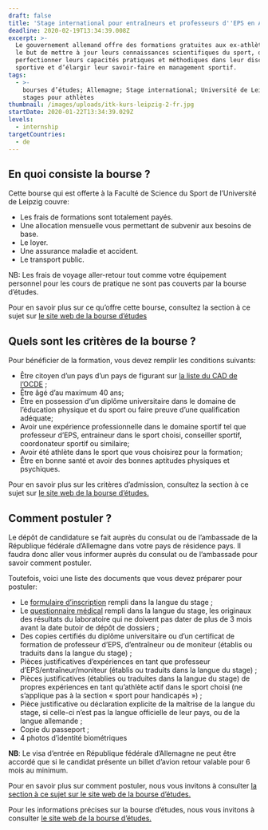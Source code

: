 ```yaml
---
draft: false
title: 'Stage international pour entraîneurs et professeurs d''EPS en Allemagne '
deadline: 2020-02-19T13:34:39.008Z
excerpt: >-
  Le gouvernement allemand offre des formations gratuites aux ex-athlètes dans
  le but de mettre à jour leurs connaissances scientifiques du sport, de
  perfectionner leurs capacités pratiques et méthodiques dans leur discipline
  sportive et d’élargir leur savoir-faire en management sportif.
tags:
  - >-
    bourses d’études; Allemagne; Stage international; Université de Leipzig;
    stages pour athlètes
thumbnail: /images/uploads/itk-kurs-leipzig-2-fr.jpg
startDate: 2020-01-22T13:34:39.029Z
levels:
  - internship
targetCountries:
  - de
---
```

## En quoi consiste la bourse ?

Cette bourse qui est offerte à la Faculté de Science du Sport de l’Université de Leipzig couvre:

* Les frais de formations sont totalement payés.
* Une allocation mensuelle vous permettant de subvenir aux besoins de base.
* Le loyer.
* Une assurance maladie et accident.
* Le transport public.

NB: Les frais de voyage aller-retour tout comme votre équipement personnel pour les cours de pratique ne sont pas couverts par la bourse d’études.

Pour en savoir plus sur ce qu’offre cette bourse, consultez la section à ce sujet sur <a href="http://itk.spowi.uni-leipzig.de/fr/les-etudes-inscription/financement/http://itk.spowi.uni-leipzig.de/fr/les-etudes-inscription/financement/" target="_blank" rel="noreferrer noopener">le site web de la bourse d’études</a>

## Quels sont les critères de la bourse ?

Pour bénéficier de la formation, vous devez remplir les conditions suivants:

* Être citoyen d’un pays d’un pays de figurant sur <a href="http://itk.spowi.uni-leipzig.de/fileadmin/itk/Download/DAC/DAC_List_ODA_2018to2020.pdfhttp://itk.spowi.uni-leipzig.de/fileadmin/itk/Download/DAC/DAC_List_ODA_2018to2020.pdf" target="_blank" rel="noreferrer noopener">la liste du CAD de l’OCDE</a> ;
* Être âgé d’au maximum 40 ans;
* Être en possession d‘un diplôme universitaire dans le domaine de l’éducation physique et du sport ou faire preuve d’une qualification adéquate;
* Avoir une expérience professionnelle dans le domaine sportif tel que professeur d’EPS, entraineur dans le sport choisi, conseiller sportif, coordonateur sportif ou similaire;
* Avoir été athlète dans le sport que vous choisirez pour la formation;
* Être en bonne santé et avoir des bonnes aptitudes physiques et psychiques.

Pour en savoir plus sur les critères d’admission, consultez la section à ce sujet sur <a href="http://itk.spowi.uni-leipzig.de/fr/les-etudes-inscription/conditions-dadmission/http://itk.spowi.uni-leipzig.de/fr/les-etudes-inscription/conditions-dadmission/" target="_blank" rel="noopener noreferrer">le site web de la bourse d’études.</a>

## Comment postuler ?

Le dépôt de candidature se fait auprès du consulat ou de l’ambassade de la République fédérale d’Allemagne dans votre pays de résidence pays. Il faudra donc aller vous informer auprès du consulat ou de l’ambassade pour savoir comment postuler. 

Toutefois, voici une liste des documents que vous devez préparer pour postuler:

* Le <a href="http://itk.spowi.uni-leipzig.de/fileadmin/itk/Download/Bewerbungsbogen/Bewerbungsbogen_FR.pdf" target="_blank" rel="noreferrer noopener">formulaire d’inscription</a> rempli dans la langue du stage ;
* Le <a href="https://kinshasa.diplo.de/blob/2294486/1d3256cfa7daee6a471ec632db557723/questionnaire-m%C3%A9dical-data.pdfhttps://kinshasa.diplo.de/blob/2294486/1d3256cfa7daee6a471ec632db557723/questionnaire-m%C3%A9dical-data.pdf" target="_blank" rel="noreferrer noopener">questionnaire médical</a> rempli dans la langue du stage, les originaux des résultats du laboratoire qui ne doivent pas dater de plus de 3 mois avant la date butoir de dépôt de dossiers ;
* Des copies certifiés du diplôme universitaire ou d’un certificat de formation de professeur d’EPS, d’entraîneur ou de moniteur (établis ou traduits dans la langue du stage) ;
* Pièces justificatives d’expériences en tant que professeur d’EPS/entraîneur/moniteur (établis ou traduits dans la langue du stage) ;
* Pièces justificatives (établies ou traduites dans la langue du stage) de propres expériences en tant qu’athlète actif dans le sport choisi (ne s’applique pas à la section « sport pour handicapés ») ;
* Pièce justificative ou déclaration explicite de la maîtrise de la langue du stage, si celle-ci n’est pas la langue officielle de leur pays, ou de la langue allemande ;
* Copie du passeport ; 
* 4 photos d’identité biométriques

**NB**: Le visa d’entrée en République fédérale d’Allemagne ne peut être accordé que si le candidat présente un billet d’avion retour valable pour 6 mois au minimum.

Pour en savoir plus sur comment postuler, nous vous invitons à consulter <a href="http://itk.spowi.uni-leipzig.de/fr/les-etudes-inscription/inscription/" target="_blank" rel="noreferrer noopener">la section à ce sujet sur le site web de la bourse d’études.</a>

Pour les informations précises sur la bourse d’études, nous vous invitons à consulter <a href="http://itk.spowi.uni-leipzig.de/fr/informations-generales/http://itk.spowi.uni-leipzig.de/fr/informations-generales/" target="_blank" rel="noopener noreferrer">le site web de la bourse d’études.</a>

